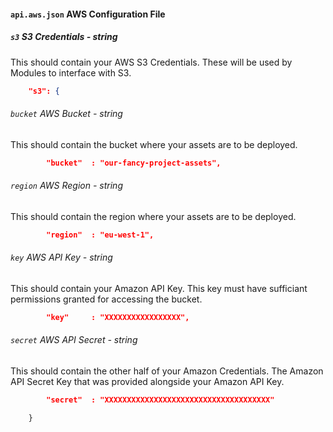 #### `api.aws.json` AWS Configuration File
##### `s3` S3 Credentials *- string*
This should contain your AWS S3 Credentials. These will be used by Modules to interface with S3.
```json
	"s3": {
```
###### `bucket` AWS Bucket *- string*
This should contain the bucket where your assets are to be deployed.
```json
		"bucket"  : "our-fancy-project-assets",
```
###### `region` AWS Region *- string*
This should contain the region where your assets are to be deployed.
```json
		"region"  : "eu-west-1",
```
###### `key` AWS API Key *- string*
This should contain your Amazon API Key. This key must have sufficiant permissions granted for accessing the bucket.
```json
		"key"     : "XXXXXXXXXXXXXXXXX",
```
###### `secret` AWS API Secret *- string*
This should contain the other half of your Amazon Credentials. The Amazon API Secret Key that was provided alongside your Amazon API Key. 
```json
		"secret"  : "XXXXXXXXXXXXXXXXXXXXXXXXXXXXXXXXXXXXX"
```
```
	}
```